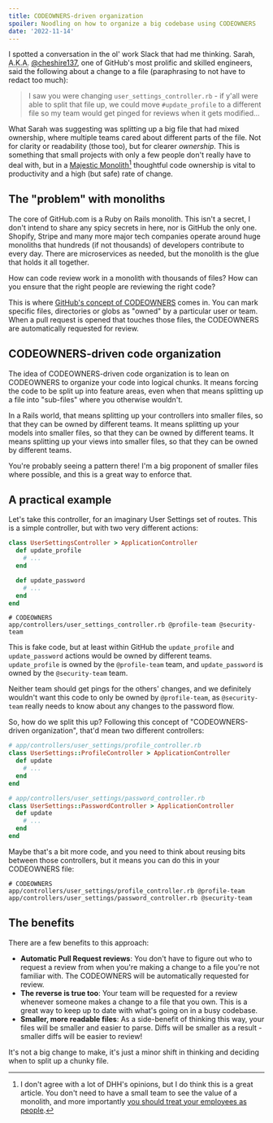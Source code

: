 ```yaml
---
title: CODEOWNERS-driven organization
spoiler: Noodling on how to organize a big codebase using CODEOWNERS
date: '2022-11-14'
---
```


I spotted a conversation in the ol' work Slack that had me thinking. Sarah, <abbr title="Also Known As">A.K.A.</abbr> [@cheshire137](https://twitter.com/cheshire137), one of GitHub's most prolific and skilled engineers, said the following about a change to a file (paraphrasing to not have to redact too much):

> I saw you were changing `user_settings_controller.rb` - if y'all were able to split that file up, we could move `#update_profile` to a different file so my team would get pinged for reviews when it gets modified...

What Sarah was suggesting was splitting up a big file that had mixed ownership, where multiple teams cared about different parts of the file. Not for clarity or readability (those too), but for clearer _ownership_. This is something that small projects with only a few people don't really have to deal with, but in a [Majestic Monolith](https://m.signalvnoise.com/the-majestic-monolith/)[^1] thoughtful code ownership is vital to productivity and a high (but safe) rate of change.

## The "problem" with monoliths

The core of GitHub.com is a Ruby on Rails monolith. This isn't a secret, I don't intend to share any spicy secrets in here, nor is GitHub the only one. Shopify, Stripe and many more major tech companies operate around huge monoliths that hundreds (if not thousands) of developers contribute to every day. There are microservices as needed, but the monolith is the glue that holds it all together.

How can code review work in a monolith with thousands of files? How can you ensure that the right people are reviewing the right code?

This is where [GitHub's concept of CODEOWNERS](https://docs.github.com/en/repositories/managing-your-repositorys-settings-and-features/customizing-your-repository/about-code-owners) comes in. You can mark specific files, directories or globs as "owned" by a particular user or team. When a pull request is opened that touches those files, the CODEOWNERS are automatically requested for review.

## CODEOWNERS-driven code organization

The idea of CODEOWNERS-driven code organization is to lean on CODEOWNERS to organize your code into logical chunks. It means forcing the code to be split up into feature areas, even when that means splitting up a file into "sub-files" where you otherwise wouldn't.

In a Rails world, that means splitting up your controllers into smaller files, so that they can be owned by different teams. It means splitting up your models into smaller files, so that they can be owned by different teams. It means splitting up your views into smaller files, so that they can be owned by different teams.

You're probably seeing a pattern there! I'm a big proponent of smaller files where possible, and this is a great way to enforce that.

## A practical example

Let's take this controller, for an imaginary User Settings set of routes. This is a simple controller, but with two very different actions:

```ruby
class UserSettingsController > ApplicationController
  def update_profile
    # ...
  end

  def update_password
    # ...
  end
end
```

```
# CODEOWNERS
app/controllers/user_settings_controller.rb @profile-team @security-team
```

This is fake code, but at least within GitHub the `update_profile` and `update_password` actions would be owned by different teams. `update_profile` is owned by the `@profile-team` team, and `update_password` is owned by the `@security-team` team.

Neither team should get pings for the others' changes, and we definitely wouldn't want this code to only be owned by `@profile-team`, as `@security-team` really needs to know about any changes to the password flow.

So, how do we split this up? Following this concept of "CODEOWNERS-driven organization", that'd mean two different controllers:

```ruby
# app/controllers/user_settings/profile_controller.rb
class UserSettings::ProfileController > ApplicationController
  def update
    # ...
  end
end

# app/controllers/user_settings/password_controller.rb
class UserSettings::PasswordController > ApplicationController
  def update
    # ...
  end
end
```

Maybe that's a bit more code, and you need to think about reusing bits between those controllers, but it means you can do this in your CODEOWNERS file:

```
# CODEOWNERS
app/controllers/user_settings/profile_controller.rb @profile-team
app/controllers/user_settings/password_controller.rb @security-team
```

## The benefits

There are a few benefits to this approach:

- **Automatic Pull Request reviews**: You don't have to figure out who to request a review from when you're making a change to a file you're not familiar with. The CODEOWNERS will be automatically requested for review.
- **The reverse is true too**: Your team will be requested for a review whenever someone makes a change to a file that you own. This is a great way to keep up to date with what's going on in a busy codebase.
- **Smaller, more readable files**: As a side-benefit of thinking this way, your files will be smaller and easier to parse. Diffs will be smaller as a result - smaller diffs will be easier to review!

It's not a big change to make, it's just a minor shift in thinking and deciding when to split up a chunky file.

[^1]: I don't agree with a lot of DHH's opinions, but I do think this is a great article. You don't need to have a small team to see the value of a monolith, and more importantly [you should treat your employees as people](https://www.theverge.com/2021/5/3/22418208/basecamp-all-hands-meeting-employee-resignations-buyouts-implosion).